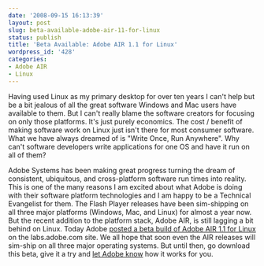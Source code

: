 ```yaml
---
date: '2008-09-15 16:13:39'
layout: post
slug: beta-available-adobe-air-11-for-linux
status: publish
title: 'Beta Available: Adobe AIR 1.1 for Linux'
wordpress_id: '428'
categories:
- Adobe AIR
- Linux
---
```


Having used Linux as my primary desktop for over ten years I can't help but be a bit jealous of all the great software Windows and Mac users have available to them.  But I can't really blame the software creators for focusing on only those platforms.  It's just purely economics.  The cost / benefit of making software work on Linux just isn't there for most consumer software.  What we have always dreamed of is "Write Once, Run Anywhere".  Why can't software developers write applications for one OS and have it run on all of them?

Adobe Systems has been making great progress turning the dream of consistent, ubiquitous, and cross-platform software run times into reality. This is one of the many reasons I am excited about what Adobe is doing with their software platform technologies and I am happy to be a Technical Evangelist for them.  The Flash Player releases have been sim-shipping on all three major platforms (Windows, Mac, and Linux) for almost a year now.  But the recent addition to the platform stack, Adobe AIR, is still lagging a bit behind on Linux.  Today Adobe [posted a beta build of Adobe AIR 1.1 for Linux](http://labs.adobe.com/technologies/air/) on the labs.adobe.com site.  We all hope that soon even the AIR releases will sim-ship on all three major operating systems.  But until then, go download this beta, give it a try and [let Adobe know](http://www.adobe.com/cfusion/webforums/forum/categories.cfm?forumid=72&catid=677&entercat=y) how it works for you.
